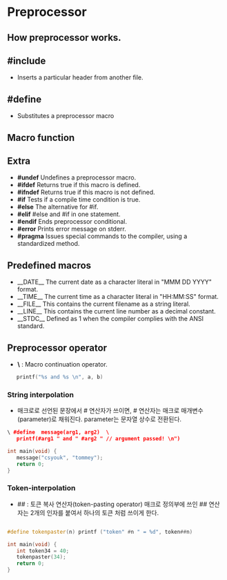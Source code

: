 # Preprocessor

## How preprocessor works.

## \#include

- Inserts a particular header from another file. 

## \#define

- Substitutes a preprocessor macro

## Macro function

## Extra

- **\#undef**   Undefines a preprocessor macro.
- **\#ifdef**	Returns true if this macro is defined.
- **\#ifndef**	Returns true if this macro is not defined.
- **\#if**	Tests if a compile time condition is true.
- **\#else**	The alternative for #if.
- **\#elif**	#else and #if in one statement.
- **\#endif**	Ends preprocessor conditional.
- **\#error**	Prints error message on stderr.
- **\#pragma**	Issues special commands to the compiler, using a standardized method.


## Predefined macros

- \_\_DATE\_\_	The current date as a character literal in "MMM DD YYYY" format.
- \_\_TIME\_\_	The current time as a character literal in "HH:MM:SS" format.
- \_\_FILE\_\_	This contains the current filename as a string literal.
- \_\_LINE\_\_	This contains the current line number as a decimal constant.
- \_\_STDC\_\_	Defined as 1 when the compiler complies with the ANSI standard.

## Preprocessor operator

- **\\**  : Macro continuation operator.

```cpp #define  print_msg(a, b)  \
   printf("%s and %s \n", a, b)
```

### String interpolation 
- 매크로로 선언된 문장에서 \# 연산자가 쓰이면, \# 연산자는 매크로 매개변수(parameter)로 채워진다. 
parameter는 문자열 상수로 전환된다.  

``` cpp #include <stdio.h>
\ #define  message(arg1, arg2)  \
   printf(#arg1 " and " #arg2 " // argument passed! \n")

int main(void) {
   message("csyouk", "tommey");
   return 0;
}
```

### Token-interpolation
- \#\# : 토큰 복사 연산자(token-pasting operator)
매크로 정의부에 쓰인 \#\# 연산자는 2개의 인자를 붙여서 하나의 토큰 처럼 쓰이게 한다.

```cpp #include <stdio.h>

#define tokenpaster(n) printf ("token" #n " = %d", token##n)

int main(void) {
   int token34 = 40;
   tokenpaster(34);
   return 0;
}
```